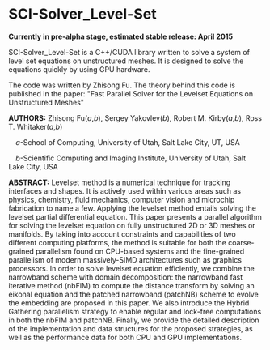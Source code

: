 SCI-Solver_Level-Set
====================

**Currently in pre-alpha stage, estimated stable release: April 2015**

SCI-Solver_Level-Set is a C++/CUDA library written to solve a system of level set equations on unstructured meshes. It is designed to solve the equations quickly by using GPU hardware.

The code was written by Zhisong Fu. The theory behind this code is published in the paper: "Fast Parallel Solver for the Levelset Equations on Unstructured Meshes"

**AUTHORS:** Zhisong Fu(*a*,*b*), Sergey Yakovlev(*b*), Robert M. Kirby(*a*,*b*), Ross T. Whitaker(*a*,*b*)

`  `*a*-School of Computing, University of Utah, Salt Lake City, UT, USA

`  `*b*-Scientific Computing and Imaging Institute, University of Utah, Salt Lake City, USA

**ABSTRACT:**
Levelset method is a numerical technique for tracking interfaces and shapes. It is actively used within various areas such as physics, chemistry, fluid mechanics, computer vision and microchip fabrication to name a few. Applying the levelset method entails solving the levelset partial differential equation. This paper presents a parallel algorithm for solving the levelset equation on fully unstructured 2D or 3D meshes or manifolds. By taking into account constraints and capabilities of two different computing platforms, the method is suitable for both the coarse-grained parallelism found on CPU-based systems and the fine-grained parallelism of modern massively-SIMD architectures such as graphics processors. In order to solve levelset equation efficiently, we combine the narrowband scheme with domain decomposition: the narrowband fast iterative method (nbFIM) to compute the distance transform by solving an eikonal equation and the patched narrowband (patchNB) scheme to evolve the embedding are proposed in this paper. We also introduce the Hybrid Gathering parallelism strategy to enable regular and lock-free computations in both the nbFIM and patchNB. Finally, we provide the detailed description of the implementation and data structures for the proposed strategies, as well as the performance data for both CPU and GPU implementations.
